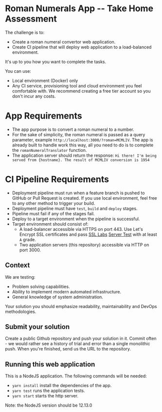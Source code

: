 # Roman Numerals App -- Take Home Assessment

The challenge is to:
- Create a roman numeral convertor web application.
- Create CI pipeline that will deploy web application to a load-balanced environment.

It's up to you how you want to complete the tasks.

You can use:
- Local environment (Docker) only
- Any CI service, provisioning tool and cloud environment you feel comfortable with. We recommend creating a free tier account so you don't incur any costs.

# App Requirements

- The app purpose is to convert a roman numeral to a number.
- For the sake of simplicity, the roman numeral is passed as a query parameter, example `http://localhost:3000/?roman=MCMLIV`. The app is already built to handle work this way, all you need to do is to complete the `romanNumeralTranslator` function.
- The application server should return the response: `Hi there! I'm being served from {hostname}. The result of MCMLIV conversion is 1954`

# CI Pipeline Requirements

- Deployment pipeline must run when a feature branch is pushed to GitHub or Pull Request is created. If you use local environment, feel free to any other method to trigger your build.
- Deployment pipeline must have `test`, `build` and `deploy` stages.
- Pipeline must fail if any of the stages fail.
- Deploy to a target environment when the pipeline is successful.
- Target environment should consist of:
  - A load-balancer accessible via HTTPS on port 443. Use Let's Encrypt SSL certificates and pass [SSL Labs](https://www.ssllabs.com) [Server Test](https://www.ssllabs.com/ssltest/) with at least `A` grade.
  - Two application servers (this repository) accessible via HTTP on port 3000.

## Context

We are testing:
- Problem solving capabilities.
- Ability to implement modern automated infrastructure.
- General knowledge of system administration.

Your solution you should emphasize readability, maintainability and DevOps methodologies.

## Submit your solution

Create a public Github repository and push your solution in it. Commit often - we would rather see a history of trial and error than a single monolithic push. When you're finished, send us the URL to the repository.

## Running this web application

This is a NodeJS application. The following commands will be needed:
- `yarn install` install the dependencies of the app.
- `yarn test` runs the application tests.
- `yarn start` starts the http server.

Note: the NodeJS version should be 12.13.0
